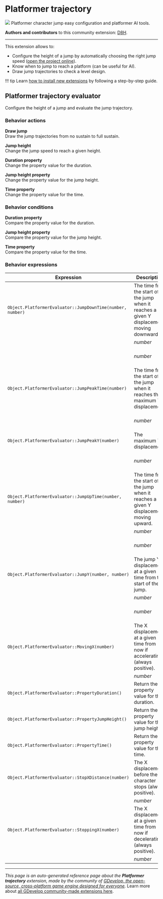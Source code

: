 # Platformer trajectory

<img src="https://resources.gdevelop-app.com/assets/Icons/chart-bell-curve.svg" class="extension-icon"></img>
Platformer character jump easy configuration and platformer AI tools.

**Authors and contributors** to this community extension: [D8H](https://gd.games/D8H).

---

This extension allows to:

* Configure the height of a jump by automatically choosing the right jump speed ([open the project online](https://editor.gdevelop.io/?project=example://platformer-jump-evaluator)).
* Know when to jump to reach a platform (can be useful for AI).
* Draw jump trajectories to check a level design.

!!! tip
    Learn [how to install new extensions](/gdevelop5/extensions/search) by following a step-by-step guide.



## Platformer trajectory evaluator 

Configure the height of a jump and evaluate the jump trajectory. 

### Behavior actions

**Draw jump**  
Draw the jump trajectories from no sustain to full sustain.

**Jump height**  
Change the jump speed to reach a given height.

**Duration property**  
Change the property value for the duration.

**Jump height property**  
Change the property value for the jump height.

**Time property**  
Change the property value for the time.

### Behavior conditions

**Duration property**  
Compare the property value for the duration.

**Jump height property**  
Compare the property value for the jump height.

**Time property**  
Compare the property value for the time.

### Behavior expressions

| Expression | Description |  |
|-----|-----|-----|
| `Object.PlatformerEvaluator::JumpDownTime(number, number)` | The time from the start of the jump when it reaches a given Y displacement moving downward. ||
| | _number_ | Y position |
| | _number_ | Jump sustaining duration |
| `Object.PlatformerEvaluator::JumpPeakTime(number)` | The time from the start of the jump when it reaches the maximum Y displacement. ||
| | _number_ | Jump sustaining duration |
| `Object.PlatformerEvaluator::JumpPeakY(number)` | The maximum Y displacement. ||
| | _number_ | Jump sustaining duration |
| `Object.PlatformerEvaluator::JumpUpTime(number, number)` | The time from the start of the jump when it reaches a given Y displacement moving upward. ||
| | _number_ | Y position |
| | _number_ | Jump sustaining duration |
| `Object.PlatformerEvaluator::JumpY(number, number)` | The jump Y displacement at a given time from the start of the jump. ||
| | _number_ | Time |
| | _number_ | Jump sustaining duration |
| `Object.PlatformerEvaluator::MovingX(number)` | The X displacement at a given time from now if accelerating (always positive). ||
| | _number_ | Time |
| `Object.PlatformerEvaluator::PropertyDuration()` | Return the property value for the duration. ||
| `Object.PlatformerEvaluator::PropertyJumpHeight()` | Return the property value for the jump height. ||
| `Object.PlatformerEvaluator::PropertyTime()` | Return the property value for the time. ||
| `Object.PlatformerEvaluator::StopXDistance(number)` | The X displacement before the character stops (always positive). ||
| | _number_ | Time |
| `Object.PlatformerEvaluator::StoppingX(number)` | The X displacement at a given time from now if decelerating (always positive). ||
| | _number_ | Time |

---

*This page is an auto-generated reference page about the **Platformer trajectory** extension, made by the community of [GDevelop, the open-source, cross-platform game engine designed for everyone](https://gdevelop.io/).* Learn more about [all GDevelop community-made extensions here](/gdevelop5/extensions).